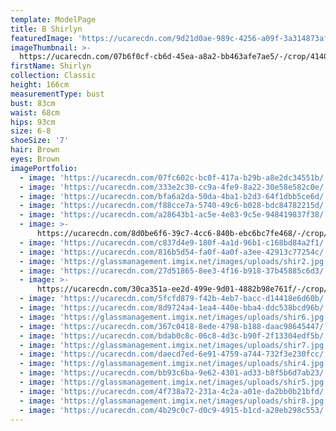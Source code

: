 ```yaml
---
template: ModelPage
title: B Shirlyn
featuredImage: 'https://ucarecdn.com/9d21d0ae-989c-4256-a09f-3a314873af9e/'
imageThumbnail: >-
  https://ucarecdn.com/07b6f0cf-cb6d-45ea-a8a2-bb463afe7ae5/-/crop/4140x5709/167,762/-/preview/
firstName: Shirlyn
collection: Classic
height: 166cm
measurementType: bust
bust: 83cm
waist: 68cm
hips: 93cm
size: 6-8
shoeSize: '7'
hair: Brown
eyes: Brown
imagePortfolio:
  - image: 'https://ucarecdn.com/07fc602c-bc0f-417a-b29b-a8e2dc34551b/'
  - image: 'https://ucarecdn.com/333e2c30-cc9a-4fe9-8a22-30e58e582c0e/'
  - image: 'https://ucarecdn.com/bfa6a2da-50da-4ba1-b2d3-64f1dbb5ce6d/'
  - image: 'https://ucarecdn.com/f88cce7a-5740-49c6-b028-bdc84782215d/'
  - image: 'https://ucarecdn.com/a28643b1-ac5e-4e83-9c5e-948419837f38/'
  - image: >-
      https://ucarecdn.com/8d0be6f6-39c7-4cc6-840b-ebc6bc7fe468/-/crop/1201x2078/302,251/-/preview/
  - image: 'https://ucarecdn.com/c837d4e9-180f-4a1d-96b1-c168bd84a2f1/'
  - image: 'https://ucarecdn.com/816b5d54-fa0f-4a0f-a3ee-42913c77254c/'
  - image: 'https://glassmanagement.imgix.net/images/uploads/shir2.jpg'
  - image: 'https://ucarecdn.com/27d51865-8ee3-4f16-b918-37b45885c6d3/'
  - image: >-
      https://ucarecdn.com/30ca351a-ee2d-499e-9d01-4882b98e761f/-/crop/1312x1665/320,784/-/preview/
  - image: 'https://ucarecdn.com/5fcfd879-f42b-4eb7-bacc-d14418e6d60b/'
  - image: 'https://ucarecdn.com/8d9724a4-1ea4-440e-bba4-ddc538bcd96b/'
  - image: 'https://glassmanagement.imgix.net/images/uploads/shir6.jpg'
  - image: 'https://ucarecdn.com/367c0418-8ede-4798-b188-daac98645447/'
  - image: 'https://ucarecdn.com/bdab0c8c-06c8-4d3c-b90f-2f13304edf5b/'
  - image: 'https://glassmanagement.imgix.net/images/uploads/shir7.jpg'
  - image: 'https://ucarecdn.com/daecd7ed-6e91-4759-a744-732f3e230fcc/'
  - image: 'https://glassmanagement.imgix.net/images/uploads/shir4.jpg'
  - image: 'https://ucarecdn.com/bb93c6ba-9e62-4301-ad33-b8f5b6d7ab23/'
  - image: 'https://glassmanagement.imgix.net/images/uploads/shir5.jpg'
  - image: 'https://ucarecdn.com/4f738a72-231a-4c2a-a01e-da2bb0b21bfd/'
  - image: 'https://glassmanagement.imgix.net/images/uploads/shir8.jpg'
  - image: 'https://ucarecdn.com/4b29c0c7-d0c9-4915-b1cd-a28eb298c553/'
---
```


